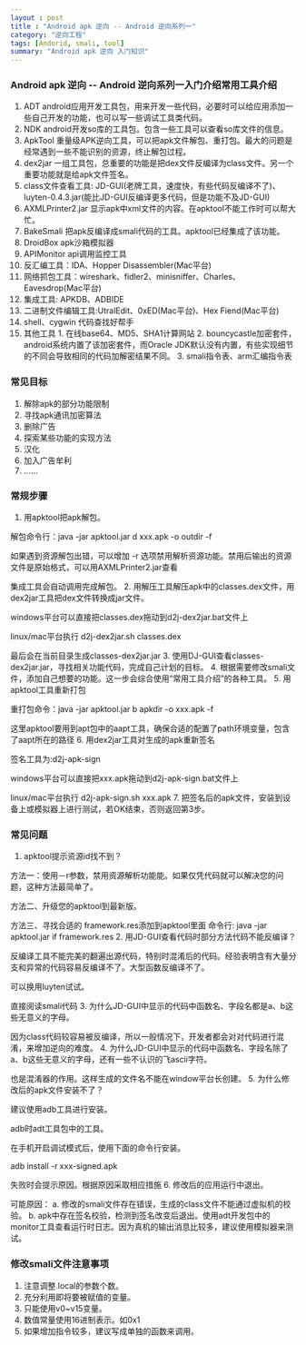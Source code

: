 ```yaml
---
layout : post
title : "Android apk 逆向 -- Android 逆向系列一"
category: "逆向工程"
tags: [Andorid, smali, tool]
summary: "Android apk 逆向 入门知识"
---
```


### Android apk 逆向 -- Android 逆向系列一入门介绍常用工具介绍

  1. ADT android应用开发工具包，用来开发一些代码，必要时可以给应用添加一些自己开发的功能，也可以写一些调试工具类代码。
  2. NDK android开发so库的工具包。包含一些工具可以查看so库文件的信息。
  3. ApkTool 重量级APK逆向工具，可以把apk文件解包、重打包。最大的问题是经常遇到一些不能识别的资源，终止解包过程。
  4. dex2jar 一组工具包，总重要的功能是把dex文件反编译为class文件。另一个重要功能就是给apk文件签名。
  5. class文件查看工具: JD-GUI(老牌工具，速度快，有些代码反编译不了)、luyten-0.4.3.jar(能比JD-GUI反编译更多代码，但是功能不及JD-GUI)
  6. AXMLPrinter2.jar 显示apk中xml文件的内容。在apktool不能工作时可以帮大忙。
  7. BakeSmali 把apk反编译成smali代码的工具。apktool已经集成了该功能。
  8. DroidBox apk沙箱模拟器
  9. APIMonitor api调用监控工具
  10. 反汇编工具：IDA、Hopper Disassembler(Mac平台)
  11. 网络抓包工具：wireshark、fidler2、minisniffer、Charles、Eavesdrop(Mac平台)
  12. 集成工具: APKDB、ADBIDE
  13. 二进制文件编辑工具:UtralEdit、0xED(Mac平台)、Hex Fiend(Mac平台)
  14. shell、cygwin 代码查找好帮手
  15. 其他工具
	1. 在线base64、MD5、SHA1计算网站
	2. bouncycastle加密套件，android系统内置了该加密套件，而Oracle JDK默认没有内置，有些实现细节的不同会导致相同的代码加解密结果不同。
	3. smali指令表、arm汇编指令表

### 常见目标

  1. 解除apk的部分功能限制
  2. 寻找apk通讯加密算法
  3. 删除广告
  4. 探索某些功能的实现方法
  5. 汉化
  6. 加入广告牟利
  7. ……

### 常规步骤

  1. 用apktool把apk解包。

解包命令行：java -jar apktool.jar d xxx.apk -o outdir -f

如果遇到资源解包出错，可以增加 -r 选项禁用解析资源功能。禁用后输出的资源文件是原始格式，可以用AXMLPrinter2.jar查看

集成工具会自动调用完成解包。
  2. 用解压工具解压apk中的classes.dex文件，用dex2jar工具把dex文件转换成jar文件。

windows平台可以直接把classes.dex拖动到d2j-dex2jar.bat文件上

linux/mac平台执行 d2j-dex2jar.sh classes.dex

最后会在当前目录生成classes-dex2jar.jar
  3. 使用DJ-GUI查看classes-dex2jar.jar，寻找相关功能代码，完成自己计划的目标。
  4. 根据需要修改smali文件，添加自己想要的功能。这一步会综合使用“常用工具介绍”的各种工具。
  5. 
用apktool工具重新打包

重打包命令：java -jar apktool.jar b apkdir -o xxx.apk -f

这里apktool要用到apt包中的aapt工具，确保合适的配置了path环境变量，包含了aapt所在的路径
  6. 
用dex2jar工具对生成的apk重新签名

签名工具为:d2j-apk-sign

windows平台可以直接把xxx.apk拖动到d2j-apk-sign.bat文件上

linux/mac平台执行 d2j-apk-sign.sh xxx.apk
  7. 把签名后的apk文件，安装到设备上或模拟器上进行测试，若OK结束，否则返回第3步。

### 常见问题

  1. apktool提示资源id找不到？

方法一：使用－r参数，禁用资源解析功能能。如果仅凭代码就可以解决您的问题，这种方法最简单了。

方法二、升级您的apktool到最新版。

方法三、寻找合适的 framework.res添加到apktool里面     命令行: java -jar apktool.jar if framework.res
  2. 用JD-GUI查看代码时部分方法代码不能反编译？

反编译工具不能完美的翻遍出源代码，特别时混淆后的代码。经验表明含有大量分支和异常的代码容易反编译不了。大型函数反编译不了。

可以换用luyten试试。

直接阅读smali代码
  3. 为什么JD-GUI中显示的代码中函数名、字段名都是a、b这些无意义的字母。

因为class代码较容易被反编译，所以一般情况下，开发者都会对对代码进行混淆，来增加逆向的难度。
  4. 为什么JD-GUI中显示的代码中函数名、字段名除了a、b这些无意义的字母，还有一些不认识的飞ascii字符。

也是混淆器的作用。这样生成的文件名不能在window平台长创建。
  5. 为什么修改后的apk文件安装不了？

建议使用adb工具进行安装。

adb时adt工具包中的工具。

在手机开启调试模式后，使用下面的命令行安装。

adb install -r xxx-signed.apk

失败时会提示原因。根据原因采取相应措施
  6. 修改后的应用运行中退出。

可能原因： a. 修改的smali文件存在错误，生成的class文件不能通过虚拟机的校验。 b. apk中存在签名校验，检测到签名改变后退出。使用adt开发包中的monitor工具查看运行时日志。因为真机的输出消息比较多，建议使用模拟器来测试。

### 修改smali文件注意事项

  1. 注意调整.local的参数个数。
  2. 充分利用即将要被赋值的变量。
  3. 只能使用v0~v15变量。
  4. 数值常量使用16进制表示。如0x1
  5. 如果增加指令较多，建议写成单独的函数来调用。
